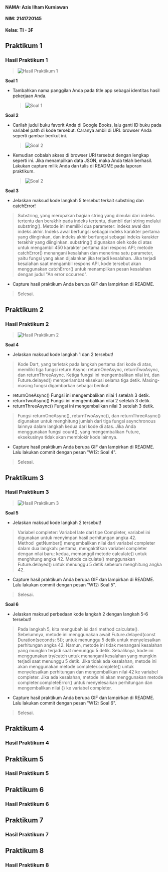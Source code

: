 #### NAMA: Azis Ilham Kurniawan

#### NIM: 2141720145

#### Kelas: TI - 3F

## Praktikum 1

### Hasil Praktikum 1

> ![Hasil Praktikum 1](./docs/hasil%20praktikum%201.gif)

**Soal 1**
- Tambahkan nama panggilan Anda pada title app sebagai identitas hasil pekerjaan Anda.

    > ![Soal 1](./docs/soal_1.png)

**Soal 2**
- Carilah judul buku favorit Anda di Google Books, lalu ganti ID buku pada variabel path di kode tersebut. Caranya ambil di URL browser Anda seperti gambar berikut ini.

    > ![Soal 2](./docs/soal_2(0).png)

- Kemudian cobalah akses di browser URI tersebut dengan lengkap seperti ini. Jika menampilkan data JSON, maka Anda telah berhasil. Lakukan capture milik Anda dan tulis di README pada laporan praktikum.

    > ![Soal 2](./docs/soal_2(1).png)

**Soal 3**
- Jelaskan maksud kode langkah 5 tersebut terkait substring dan catchError!

> Substring, yang merupakan bagian string yang dimulai dari indeks tertentu dan berakhir pada indeks tertentu, diambil dari string melalui substring(). Metode ini memiliki dua parameter: indeks awal dan indeks akhir. Indeks awal berfungsi sebagai indeks karakter pertama yang diinginkan, dan indeks akhir berfungsi sebagai indeks karakter terakhir yang diinginkan. substring() digunakan oleh kode di atas untuk mengambil 450 karakter pertama dari respons API; metode catchError() menangani kesalahan dan menerima satu parameter, yaitu fungsi yang akan dijalankan jika terjadi kesalahan. Jika terjadi kesalahan saat mengambil respons API, kode tersebut akan menggunakan catchError() untuk menampilkan pesan kesalahan dengan judul "An error occurred".

- Capture hasil praktikum Anda berupa GIF dan lampirkan di README.

> Selesai.


## Praktikum 2

### Hasil Praktikum 2

> ![Hasil Praktikum 2](./docs/hasil%20praktikum%202.gif)

**Soal 4**
- Jelaskan maksud kode langkah 1 dan 2 tersebut!

> Kode Dart, yang terletak pada langkah pertama dari kode di atas, memiliki tiga fungsi return Async: returnOneAsync, returnTwoAsync, dan returnThreeAsync. Ketiga fungsi ini mengembalikan nilai int, dan Future.delayed() memperlambat eksekusi selama tiga detik. Masing-masing fungsi digambarkan sebagai berikut:
   - returnOneAsync() Fungsi ini mengembalikan nilai 1 setelah 3 detik.
   - returnTwoAsync() Fungsi ini mengembalikan nilai 2 setelah 3 detik.
   - returnThreeAsync() Fungsi ini mengembalikan nilai 3 setelah 3 detik.

> Fungsi returnOneAsync(), returnTwoAsync(), dan returnThreeAsync() digunakan untuk menghitung jumlah dari tiga fungsi asynchronous lainnya dalam langkah kedua dari kode di atas. Jika Anda menggunakan fungsi count(), yang mengembalikan Future, eksekusinya tidak akan memblokir kode lainnya.

- Capture hasil praktikum Anda berupa GIF dan lampirkan di README. Lalu lakukan commit dengan pesan "W12: Soal 4".

> Selesai.

## Praktikum 3

### Hasil Praktikum 3

> ![Hasil Praktikum 3](./docs/hasil%20praktikum%203.gif)

**Soal 5**
- Jelaskan maksud kode langkah 2 tersebut!
> Variabel completer: Variabel late dari tipe Completer, variabel ini digunakan untuk menyimpan hasil perhitungan angka 42. Method  getNumber() mengembalikan nilai dari variabel completer dalam dua langkah: pertama, mengaktifkan variabel completer dengan nilai baru; kedua, memanggil metode calculate() untuk menghitung angka 42. Metode calculate() menggunakan Future.delayed() untuk menunggu 5 detik sebelum menghitung angka 42.

- Capture hasil praktikum Anda berupa GIF dan lampirkan di README. Lalu lakukan commit dengan pesan "W12: Soal 5".
> Selesai.

**Soal 6**
- Jelaskan maksud perbedaan kode langkah 2 dengan langkah 5-6 tersebut!
> Pada langkah 5, kita mengubah isi dari method calculate(). Sebelumnya, metode ini menggunakan await Future.delayed(const Duration(seconds: 5)); untuk menunggu 5 detik untuk menyelesaikan perhitungan angka 42. Namun, metode ini tidak menangani kesalahan yang mungkin terjadi saat menunggu 5 detik. Sebaliknya, kode ini menggunakan try/catch untuk menangani kesalahan yang mungkin terjadi saat menunggu 5 detik. Jika tidak ada kesalahan, metode ini akan menggunakan metode completer.complete() untuk menyelesaikan perhitungan dan mengembalikan nilai 42 ke variabel completer. Jika ada kesalahan, metode ini akan menggunakan metode completer.completeError() untuk menyelesaikan perhitungan dan mengembalikan nilai {} ke variabel completer.

- Capture hasil praktikum Anda berupa GIF dan lampirkan di README. Lalu lakukan commit dengan pesan "W12: Soal 6".
> Selesai.

## Praktikum 4

### Hasil Praktikum 4



## Praktikum 5

### Hasil Praktikum 5



## Praktikum 6

### Hasil Praktikum 6



## Praktikum 7

### Hasil Praktikum 7



## Praktikum 8

### Hasil Praktikum 8

